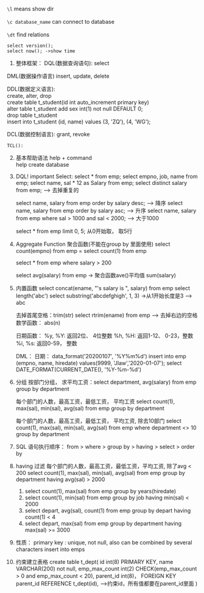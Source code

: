 `\l` means show dir <br><br>
`\c database_name` can connect to database <br><br>
`\dt` find relations

    select version();
    select now(); ->show time

1. 整体框架：
    DQL(数据查询语句):
    select

DML(数据操作语言)
    insert, update, delete

DDL(数据定义语言):        <br>
    create, alter, drop      <br>
    create table t_student(id int auto_increment primary key)   <br>
    alter table t_student add sex int(1) not null DEFAULT 0;    <br>
    drop table t_student    <br>
    insert into t_student (id, name) values  (3, 'ZQ'), (4, 'WG');  <br>

DCL(数据控制语言):
    grant, revoke

    TCL():

2. 基本帮助语法
    help + command <br>
    help create database

3. DQL! important
    Select:
    select * from emp;
    select empno, job, name from emp;
    select name, sal * 12 as Salary from emp;
    select distinct salary from emp; --> 去掉重复的

    select name, salary from emp order by salary desc; --> 降序
    select name, salary from emp order by salary asc; --> 升序
    select name, salary from emp where sal > 1000 and sal < 2000; --> 大于1000

    select * from emp limit 0, 5; 从0开始取， 取5行

4. Aggregate Function 聚合函数(不能在group by 里面使用)
    select count(empno) from emp = select count(1) from emp

    select * from emp where salary > 200

    select avg(salary) from emp -> 聚合函数ave()平均值
    sum(salary)
5. 内置函数
    select concat(ename, "'s salary is ", salary) from emp
    select length('abc')
    select substring('abcdefghigh', 1, 3) ->从1开始长度是3 --> abc

    去掉首尾空格：trim(str)
        select rtrim(ename) from emp --> 去掉右边的空格
    数学函数：
        abs(n)

    日期函数：
        %y, %Y: 返回2位、 4位整数
        %h, %H: 返回1-12、 0-23，整数
        %i, %s: 返回0-59， 整数

    DML：
        日期： data_format('20200107', '%Y%m%d')
        insert into emp (empno, name, hiredate) values(9999, 'JIaw','2020-01-07');
        select DATE_FORMAT(CURRENT_DATE(), '%Y-%m-%d')

6. 分组
    按部门分组， 求平均工资：select department, avg(salary) from emp group by department

    每个部门的人数，最高工资，最低工资， 平均工资
    select count(1), max(sal), min(sal), avg(sal) from emp group by department

    每个部门的人数，最高工资，最低工资， 平均工资, 除去10部门
    select count(1), max(sal), min(sal), avg(sal) from emp where department <> 10 group by department

7. SQL 语句执行顺序：
    from > where > group by > having > select > order by

8. having 过滤
    每个部门的人数，最高工资，最低工资，平均工资, 除了avg < 200
    select count(1), max(sal), min(sal), avg(sal) from emp group by department having avg(sal) > 2000

    1. select count(1), max(sal) from emp group by years(hiredate)
    2. select count(1), min(sal)  from emp group by job having min(sal) < 2000
    3. select depart, avg(sal), count(1) from emp group by depart having count(1) < 4
    4. select depart, max(sal) from emp group by department having  max(sal) >= 3000

9. 性质：
    primary key : unique, not null, also can be combined by several characters
insert into emps

10. 约束建立表格
    create table t_dept(
        id int(8) PRIMARY KEY,
        name VARCHAR(200) not null,
        emp_max_count int(2) CHECK(emp_max_count > 0 and emp_max_count < 20),
        parent_id int(8)，
        FOREIGN KEY parent_id REFERENCE t_dept(id),  -->约束id，所有值都要在parent_id里面
    )
